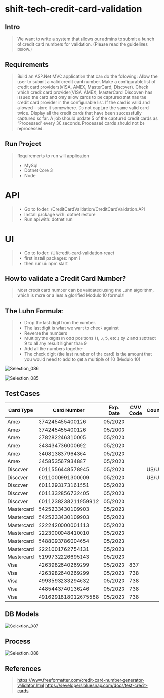 # shift-tech-credit-card-validation

## Intro
> We want to write a system that allows our admins to submit a bunch of credit card numbers for validation. (Please read the guidelines below.)

## Requirements
> Build an ASP.Net MVC application that can do the following:
Allow the user to submit a valid credit card number. 
Make a configurable list of credit card providers(VISA, AMEX, MasterCard, Discover). 
Check which credit card provider(VISA, AMEX, MasterCard, Discover) has issued the card and only allow cards to be captured that has the credit card provider in the configurable list.
If the card is valid and allowed – store it somewhere.
Do not capture the same valid card twice.
Display all the credit cards that have been successfully captured so far. 
A job should update 5 of the captured credit cards as “Processed” every 30 seconds. 
Processed cards should not be reprocessed. 

## Run Project
> Requirements to run will application
> - MySql
> - Dotnet Core 3
> - Node

# API
> - Go to folder: /CreditCardValidation/CreditCardValidation.API
> - Install package with: dotnet restore
> - Run api with: dotnet run

# UI
> - Go to folder: /UI/credit-card-validation-react
> - first install packages: npm i
> - then run ui: npm start

## How to validate a Credit Card Number?
> Most credit card number can be validated using the Luhn algorithm, which is more or a less a glorified Modulo 10 formula!

## The Luhn Formula:
> - Drop the last digit from the number. 
> - The last digit is what we want to check against
> - Reverse the numbers
> - Multiply the digits in odd positions (1, 3, 5, etc.) by 2 and subtract 9 to all any result higher than 9
> - Add all the numbers together
> - The check digit (the last number of the card) is the amount that you would need to add to get a multiple of 10 (Modulo 10)

![Selection_086](https://user-images.githubusercontent.com/17546093/87582286-7cf7b480-c6da-11ea-8982-aab6fa9872d3.png)

![Selection_085](https://user-images.githubusercontent.com/17546093/87581918-fba02200-c6d9-11ea-8ee4-84fccf07ad89.png)

## Test Cases
Card Type | Card Number | Exp. Date | CVV Code | Country/Currency | Results
--- | --- | --- | --- |--- |---
Amex | 374245455400126 | 	05/2023 |  |  | Success
Amex | 374245455400126 | 	05/2003 |  |  | Failure
Amex | 378282246310005 | 	05/2023 |  |  | Success
Amex | 343434736000692 | 	05/2023 |  |  | Failure
Amex | 340813837964364 | 	05/2023 |  |  | Failure
Amex | 345853567934887 | 	05/2023 |  |  | Failure
Discover | 6011556448578945 | 	05/2023 |  | US/USD  | Success
Discover | 6011000991300009 | 	05/2023 |  | US/USD | Success
Discover | 6011293173161551 | 	05/2023 |  | | Failure
Discover | 6011332856732405 | 	05/2023 |  | | Failure
Discover | 6011238238211959912 | 	05/2023 |  | | Success
Mastercard | 5425233430109903 | 	05/2023 |  |  | Success
Mastercard | 5425233430109903 | 	05/2023 |  |  | Success
Mastercard | 2222420000001113 | 	05/2023 |  |  | Success
Mastercard | 2223000048410010 | 	05/2023 |  |  | Success
Mastercard | 5488093786004654 | 	05/2023 |  |  | Failure
Mastercard | 2221001762754131 | 	05/2023 |  |  | Failure
Mastercard | 5199732226695143 | 	05/2023 |  |  | Failure
Visa | 4263982640269299 | 	05/2023 | 837 |  | Success
Visa | 4263982640269299 | 	05/2023 | 738 |  | Success
Visa | 4993593233294632 | 	05/2023 | 738 |  | Failure
Visa | 4485443740136246 | 	05/2023 | 738 |  | Failure
Visa | 4916291818012675588 | 	05/2023 | 738 |  | Failure


## DB Models
![Selection_087](https://user-images.githubusercontent.com/17546093/87583957-090adb80-c6dd-11ea-95e5-c70036fc1cbf.png)

## Process
![Selection_088](https://user-images.githubusercontent.com/17546093/87585608-a23af180-c6df-11ea-9539-e757f8ea8313.png)

## References
> https://www.freeformatter.com/credit-card-number-generator-validator.html
> https://developers.bluesnap.com/docs/test-credit-cards
